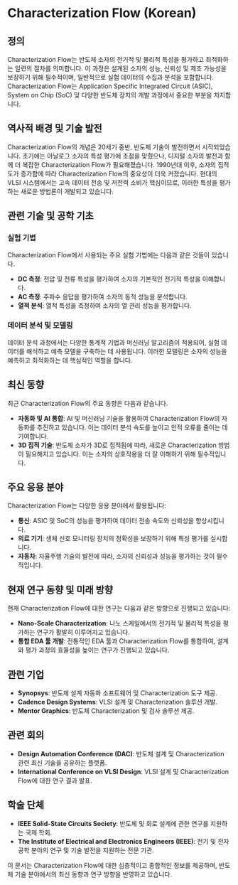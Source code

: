 # Characterization Flow (Korean)

## 정의

Characterization Flow는 반도체 소자의 전기적 및 물리적 특성을 평가하고 최적화하는 일련의 절차를 의미합니다. 이 과정은 설계된 소자의 성능, 신뢰성 및 제조 가능성을 보장하기 위해 필수적이며, 일반적으로 실험 데이터의 수집과 분석을 포함합니다. Characterization Flow는 Application Specific Integrated Circuit (ASIC), System on Chip (SoC) 및 다양한 반도체 장치의 개발 과정에서 중요한 부분을 차지합니다.

## 역사적 배경 및 기술 발전

Characterization Flow의 개념은 20세기 중반, 반도체 기술이 발전하면서 시작되었습니다. 초기에는 아날로그 소자의 특성 평가에 초점을 맞췄으나, 디지털 소자의 발전과 함께 더 복잡한 Characterization Flow가 필요해졌습니다. 1990년대 이후, 소자의 집적도가 증가함에 따라 Characterization Flow의 중요성이 더욱 커졌습니다. 현대의 VLSI 시스템에서는 고속 데이터 전송 및 저전력 소비가 핵심이므로, 이러한 특성을 평가하는 새로운 방법론이 개발되고 있습니다.

## 관련 기술 및 공학 기초

### 실험 기법

Characterization Flow에서 사용되는 주요 실험 기법에는 다음과 같은 것들이 있습니다.

- **DC 측정**: 전압 및 전류 특성을 평가하여 소자의 기본적인 전기적 특성을 이해합니다.
- **AC 측정**: 주파수 응답을 평가하여 소자의 동적 성능을 분석합니다.
- **열적 분석**: 열적 특성을 측정하여 소자의 열 관리 성능을 평가합니다.

### 데이터 분석 및 모델링

데이터 분석 과정에서는 다양한 통계적 기법과 머신러닝 알고리즘이 적용되어, 실험 데이터를 해석하고 예측 모델을 구축하는 데 사용됩니다. 이러한 모델링은 소자의 성능을 예측하고 최적화하는 데 핵심적인 역할을 합니다.

## 최신 동향

최근 Characterization Flow의 주요 동향은 다음과 같습니다.

- **자동화 및 AI 통합**: AI 및 머신러닝 기술을 활용하여 Characterization Flow의 자동화를 추진하고 있습니다. 이는 데이터 분석 속도를 높이고 인적 오류를 줄이는 데 기여합니다.
- **3D 집적 기술**: 반도체 소자가 3D로 집적됨에 따라, 새로운 Characterization 방법이 필요해지고 있습니다. 이는 소자의 상호작용을 더 잘 이해하기 위해 필수적입니다.

## 주요 응용 분야

Characterization Flow는 다양한 응용 분야에서 활용됩니다:

- **통신**: ASIC 및 SoC의 성능을 평가하여 데이터 전송 속도와 신뢰성을 향상시킵니다.
- **의료 기기**: 생체 신호 모니터링 장치의 정확성을 보장하기 위해 특성 평가를 실시합니다.
- **자동차**: 자율주행 기술의 발전에 따라, 소자의 신뢰성과 성능을 평가하는 것이 필수적입니다.

## 현재 연구 동향 및 미래 방향

현재 Characterization Flow에 대한 연구는 다음과 같은 방향으로 진행되고 있습니다:

- **Nano-Scale Characterization**: 나노 스케일에서의 전기적 및 물리적 특성을 평가하는 연구가 활발히 이루어지고 있습니다.
- **통합 EDA 툴 개발**: 전통적인 EDA 툴과 Characterization Flow를 통합하여, 설계와 평가 과정의 효율성을 높이는 연구가 진행되고 있습니다.

## 관련 기업

- **Synopsys**: 반도체 설계 자동화 소프트웨어 및 Characterization 도구 제공.
- **Cadence Design Systems**: VLSI 설계 및 Characterization 솔루션 개발.
- **Mentor Graphics**: 반도체 Characterization 및 검사 솔루션 제공.

## 관련 회의

- **Design Automation Conference (DAC)**: 반도체 설계 및 Characterization 관련 최신 기술을 공유하는 플랫폼.
- **International Conference on VLSI Design**: VLSI 설계 및 Characterization Flow에 대한 연구 결과 발표.

## 학술 단체

- **IEEE Solid-State Circuits Society**: 반도체 및 회로 설계에 관한 연구를 지원하는 국제 학회.
- **The Institute of Electrical and Electronics Engineers (IEEE)**: 전기 및 전자 공학 분야의 연구 및 기술 발전을 지원하는 전문 기관.

이 문서는 Characterization Flow에 대한 심층적이고 종합적인 정보를 제공하며, 반도체 기술 분야에서의 최신 동향과 연구 방향을 반영하고 있습니다.
